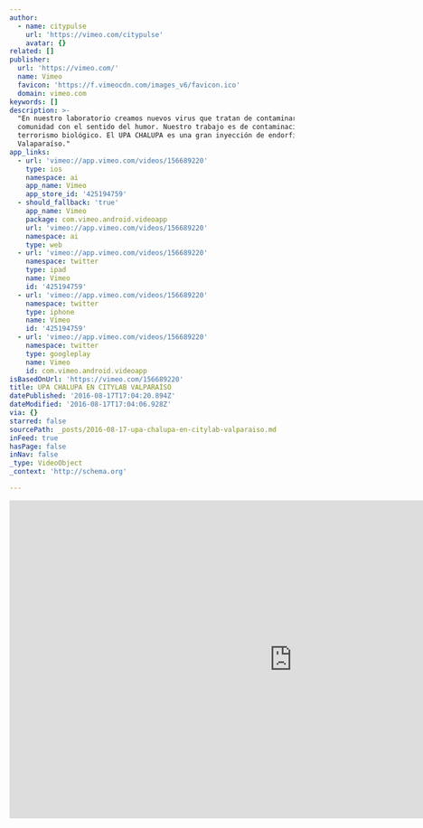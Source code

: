 ```yaml
---
author:
  - name: citypulse
    url: 'https://vimeo.com/citypulse'
    avatar: {}
related: []
publisher:
  url: 'https://vimeo.com/'
  name: Vimeo
  favicon: 'https://f.vimeocdn.com/images_v6/favicon.ico'
  domain: vimeo.com
keywords: []
description: >-
  "En nuestro laboratorio creamos nuevos virus que tratan de contaminar a la
  comunidad con el sentido del humor. Nuestro trabajo es de contaminación, un
  terrorismo biológico. El UPA CHALUPA es una gran inyección de endorfina para
  Valaparaíso."
app_links:
  - url: 'vimeo://app.vimeo.com/videos/156689220'
    type: ios
    namespace: ai
    app_name: Vimeo
    app_store_id: '425194759'
  - should_fallback: 'true'
    app_name: Vimeo
    package: com.vimeo.android.videoapp
    url: 'vimeo://app.vimeo.com/videos/156689220'
    namespace: ai
    type: web
  - url: 'vimeo://app.vimeo.com/videos/156689220'
    namespace: twitter
    type: ipad
    name: Vimeo
    id: '425194759'
  - url: 'vimeo://app.vimeo.com/videos/156689220'
    namespace: twitter
    type: iphone
    name: Vimeo
    id: '425194759'
  - url: 'vimeo://app.vimeo.com/videos/156689220'
    namespace: twitter
    type: googleplay
    name: Vimeo
    id: com.vimeo.android.videoapp
isBasedOnUrl: 'https://vimeo.com/156689220'
title: UPA CHALUPA EN CITYLAB VALPARAÍSO
datePublished: '2016-08-17T17:04:20.894Z'
dateModified: '2016-08-17T17:04:06.928Z'
via: {}
starred: false
sourcePath: _posts/2016-08-17-upa-chalupa-en-citylab-valparaiso.md
inFeed: true
hasPage: false
inNav: false
_type: VideoObject
_context: 'http://schema.org'

---
```

<iframe src="https://cdn.embedly.com/widgets/media.html?src=https%3A%2F%2Fplayer.vimeo.com%2Fvideo%2F156689220&amp;url=https%3A%2F%2Fvimeo.com%2F156689220&amp;image=http%3A%2F%2Fi.vimeocdn.com%2Fvideo%2F557779023_1280.jpg&amp;key=b7d04c9b404c499eba89ee7072e1c4f7&amp;type=text%2Fhtml&amp;schema=vimeo" width="1000" height="563" scrolling="no" frameborder="0" allowfullscreen="" style=""></iframe>